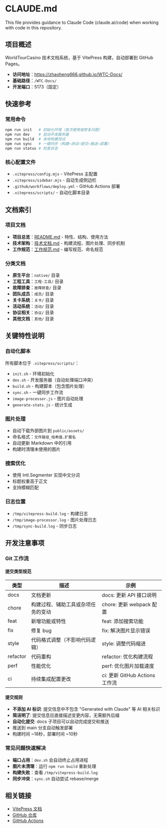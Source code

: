 # CLAUDE.md

This file provides guidance to Claude Code (claude.ai/code) when working with code in this repository.

## 项目概述

WorldTourCasino 技术文档系统，基于 VitePress 构建，自动部署到 GitHub Pages。

- **访问地址**：https://zhaoheng666.github.io/WTC-Docs/
- **基础路径**：`/WTC-Docs/`
- **开发端口**：5173（固定）

## 快速参考

### 常用命令

```bash
npm run init   # 初始化环境（首次使用或修复问题）
npm run dev    # 启动开发服务器
npm run build  # 本地构建测试
npm run sync   # 一键同步（构建→测试→提交→推送→部署）
npm run status # 检查状态
```

### 核心配置文件

- `.vitepress/config.mjs` - VitePress 主配置
- `.vitepress/sidebar.mjs` - 自动生成侧边栏
- `.github/workflows/deploy.yml` - GitHub Actions 部署
- `.vitepress/scripts/` - 自动化脚本目录

## 文档索引

### 项目文档
- **项目总览**：[README.md](./README.md) - 特性、结构、使用方法
- **技术架构**：[技术文档.md](./技术文档.md) - 构建流程、图片处理、同步机制
- **工作规范**：[工作规范.md](./工作规范.md) - 编写规范、命名规范

### 分类文档
- **原生平台**：`native/` 目录
- **工程工具**：`工程-工具/` 目录
- **故障排查**：`故障排查/` 目录
- **团队成员**：`成员/` 目录
- **关卡系统**：`关卡/` 目录
- **活动系统**：`活动/` 目录
- **协议相关**：`协议/` 目录
- **其他文档**：`其他/` 目录

## 关键特性说明

### 自动化脚本
所有脚本位于 `.vitepress/scripts/`：
- `init.sh` - 环境初始化
- `dev.sh` - 开发服务器（自动处理端口冲突）
- `build.sh` - 构建脚本（包含图片处理）
- `sync.sh` - 一键同步工作流
- `image-processor.js` - 图片自动处理
- `generate-stats.js` - 统计生成

### 图片处理
- 自动下载外部图片到 `public/assets/`
- 命名格式：`文件路径_哈希值.扩展名`
- 自动更新 Markdown 中的引用
- 构建时清理未使用的图片

### 搜索优化
- 使用 Intl.Segmenter 实现中文分词
- 标题权重高于正文
- 支持模糊匹配

### 日志位置
- `/tmp/vitepress-build.log` - 构建日志
- `/tmp/image-processor.log` - 图片处理日志
- `/tmp/sync-build.log` - 同步日志

## 开发注意事项

### Git 工作流

#### 提交类型规范
| 类型 | 描述 | 示例 |
|------|------|------|
| docs | 文档更新 | docs: 更新 API 接口说明 |
| chore | 构建过程、辅助工具或杂项任务的变动 | chore: 更新 webpack 配置 |
| feat | 新增功能或特性 | feat: 添加搜索功能 |
| fix | 修复 bug | fix: 解决图片显示错误 |
| style | 代码格式调整（不影响代码逻辑） | style: 调整代码缩进 |
| refactor | 代码重构 | refactor: 优化构建流程 |
| perf | 性能优化 | perf: 优化图片加载速度 |
| ci | 持续集成配置更改 | ci: 更新 GitHub Actions 工作流 |

#### 提交规则
- **不添加 AI 标识**: 提交信息中不包含 "Generated with Claude" 等 AI 相关标识
- **简洁明了**: 提交信息应直接描述变更内容，无需额外后缀
- **自动化提交**: docs 子项目可以自动完成提交和推送
- 推送到 main 分支自动触发部署
- 构建时间 ~18秒，部署时间 ~10秒

### 常见问题快速解决
- **端口占用**：`dev.sh` 会自动终止占用进程
- **图片未清理**：运行 `npm run build` 重新处理
- **构建失败**：查看 `/tmp/vitepress-build.log`
- **同步冲突**：`sync.sh` 自动尝试 rebase/merge

## 相关链接

- [VitePress 文档](https://vitepress.qzxdp.cn/)
- [GitHub 仓库](https://github.com/zhaoheng666/WTC-Docs)
- [GitHub Actions](https://github.com/zhaoheng666/WTC-Docs/actions)